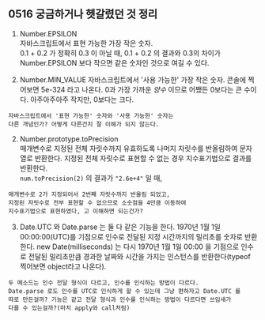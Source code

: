 ## 0516 궁금하거나 헷갈렸던 것 정리  

1. Number.EPSILON  
자바스크립트에서 표현 가능한 가장 작은 숫자.  
0.1 + 0.2 가 정확히 0.3 이 아닐 때,
0.1 + 0.2 의 결과와 0.3의 차이가 Number.EPSILON 보다 작으면 같은 숫자인 것으로 여길 수 있다.  

2. Number.MIN_VALUE
자바스크립트에서 '사용 가능한' 가장 작은 숫자. 콘솔에 찍어보면 5e-324 라고 나온다. 0과 가장 가까운 *양수* 이므로 어쨌든 0보다는 큰 수이다. 아주아주아주 작지만, 0보다는 크다.
```
자바스크립트에서 '표현 가능한' 숫자와 '사용 가능한' 숫자는
다른 개념인가? 어떻게 다른건지 잘 이해가 되지 않는다.
```

2. Number.prototype.toPrecision  
매개변수로 지정된 전체 자릿수까지 유효하도록 나머지 자릿수를 반올림하여 문자열로 반환한다. 지정된 전체 자릿수로 표현할 수 없는 경우 지수표기법으로 결과를 반환한다.  
`num.toPrecision(2)` 의 결과가 `"2.6e+4"` 일 때,  
```
매개변수로 2가 지정되어서 2번째 자릿수까지 반올림 되었고, 
지정된 자릿수로 전부 표현할 수 없으므로 소숫점을 4만큼 이동하여 
지수표기법으로 표현하였다, 고 이해하면 되는건가?  
```

3. Date.UTC 와 Date.parse 는 둘 다 같은 기능을 한다. 1970년 1월 1일 00:00:00(UTC)를 기점으로 인수로 전달된 지정 시간까지의 밀리초를 숫자로 반환한다. new Date(milliseconds) 는 다시 1970년 1월 1일 00:00 을 기점으로 인수로 전달된 밀리초만큼 경과한 날짜와 시간을 가지는 인스턴스를 반환한다(typeof 찍어보면 object라고 나온다).  
```
두 메소드는 인수 전달 형식이 다르고, 인수를 인식하는 방법이 다르다. 
Date.parse 로도 인수를 UTC로 인식하게 할 수 있는데 그냥 편하자고 Date.UTC 를 
따로 만든걸까? 기능은 같고 전달 형식과 인수를 인식하는 방법이 다르다면 쓰임새가 
다를 수 있는걸까?(마치 apply와 call처럼)  
```
